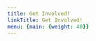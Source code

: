 ```yaml
---
title: Get Involved!
linkTitle: Get Involved!
menu: {main: {weight: 40}}
---
```


<!--add blocks of content here to add more sections to the community page -->
